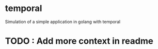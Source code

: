 # temporal


Simulation of a simple application in golang with temporal


# TODO : Add more context in readme